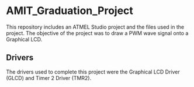 # AMIT_Graduation_Project
This repository includes an ATMEL Studio project and the files used in the project. The objective of the project was to draw a PWM wave signal onto a Graphical LCD.

## Drivers 
The drivers used to complete this project were the Graphical LCD Driver (GLCD) and Timer 2 Driver (TMR2).
